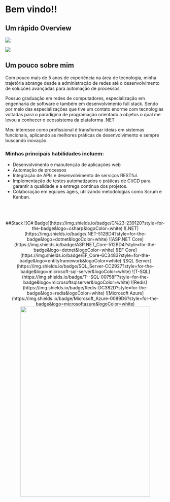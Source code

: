 # Bem vindo!!

## Um rápido Overview

![](https://github-readme-stats.vercel.app/api/top-langs/?username=jefersonrodrigal&layout=compact&langs_count=7&theme=highcontrast)

![](https://github.com/user-attachments/assets/1737944d-06cf-4a23-b859-a51ae5b930fc)

## Um pouco sobre mim 
<div>
    <p>
        <p>Com pouco mais de 5 anos de experiência na área de tecnologia, minha trajetória abrange desde a administração de redes até o desenvolvimento de soluções avançadas para automação de processos.</p>
        <p>Possuo graduação em redes de computadores, especialização em engenharia de software e também em desenvolvimento full stack. 
            Sendo por meio das especializações que tive um contato enorme com tecnologias voltadas para o paradigma de programação orientado a objetos o qual me levou a conhecer o ecossistema da plataforma .NET</p>
        <p>Meu interesse como profissional é transformar ideias em sistemas funcionais, aplicando as melhores práticas de desenvolvimento e sempre buscando inovação.</p>
    </p>
    <h3>Minhas principais habilidades incluem:</h3>
    <ul>
        <li>Desenvolvimento e manutenção de aplicações web</li>
        <li>Automação de processos</li>
        <li>Integração de APIs e desenvolvimento de serviços RESTful.</li>
        <li>Implementação de testes automatizados e práticas de CI/CD para garantir a qualidade e a entrega contínua dos projetos.</li>
        <li>Colaboração em equipes ágeis, utilizando metodologias como Scrum e Kanban.</li>
    </ul>
</div>
<br>

<br>
<br>
<div align="center">
    ##Stack
    ![C# Badge](https://img.shields.io/badge/C%23-239120?style=for-the-badge&logo=csharp&logoColor=white)
    ![.NET](https://img.shields.io/badge/.NET-512BD4?style=for-the-badge&logo=dotnet&logoColor=white)
    ![ASP.NET Core](https://img.shields.io/badge/ASP.NET_Core-512BD4?style=for-the-badge&logo=dotnet&logoColor=white)
    ![EF Core](https://img.shields.io/badge/EF_Core-6C3483?style=for-the-badge&logo=entityframework&logoColor=white)
    ![SQL Server](https://img.shields.io/badge/SQL_Server-CC2927?style=for-the-badge&logo=microsoft-sql-server&logoColor=white)
    ![T-SQL](https://img.shields.io/badge/T--SQL-00758F?style=for-the-badge&logo=microsoftsqlserver&logoColor=white)
    ![Redis](https://img.shields.io/badge/Redis-DC382D?style=for-the-badge&logo=redis&logoColor=white)
    ![Microsoft Azure](https://img.shields.io/badge/Microsoft_Azure-0089D6?style=for-the-badge&logo=microsoftazure&logoColor=white)
<div>
<div align="center">
   <img src="https://github.com/user-attachments/assets/8f91c568-34ec-48b9-bee4-c64fbb4b859f" width="90%" height=600px/>
</div>
